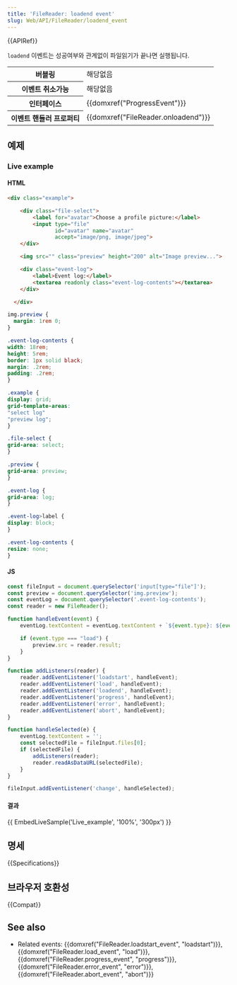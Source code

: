 ```yaml
---
title: 'FileReader: loadend event'
slug: Web/API/FileReader/loadend_event
---
```


{{APIRef}}

`loadend` 이벤트는 성공여부와 관계없이 파일읽기가 끝나면 실행됩니다.

<table class="properties">
  <tbody>
    <tr>
      <th scope="row">버블링</th>
      <td>해당없음</td>
    </tr>
    <tr>
      <th scope="row">이벤트 취소가능</th>
      <td>해당없음</td>
    </tr>
    <tr>
      <th scope="row">인터페이스</th>
      <td>{{domxref("ProgressEvent")}}</td>
    </tr>
    <tr>
      <th scope="row">이벤트 핸들러 프로퍼티</th>
      <td>{{domxref("FileReader.onloadend")}}</td>
    </tr>
  </tbody>
</table>

## 예제

### Live example

#### HTML

```html
<div class="example">

    <div class="file-select">
        <label for="avatar">Choose a profile picture:</label>
        <input type="file"
               id="avatar" name="avatar"
               accept="image/png, image/jpeg">
    </div>

    <img src="" class="preview" height="200" alt="Image preview...">

    <div class="event-log">
        <label>Event log:</label>
        <textarea readonly class="event-log-contents"></textarea>
    </div>

  </div>
```

```css hidden
img.preview {
  margin: 1rem 0;
}

.event-log-contents {
width: 18rem;
height: 5rem;
border: 1px solid black;
margin: .2rem;
padding: .2rem;
}

.example {
display: grid;
grid-template-areas:
"select log"
"preview log";
}

.file-select {
grid-area: select;
}

.preview {
grid-area: preview;
}

.event-log {
grid-area: log;
}

.event-log>label {
display: block;
}

.event-log-contents {
resize: none;
}
```

#### JS

```js
const fileInput = document.querySelector('input[type="file"]');
const preview = document.querySelector('img.preview');
const eventLog = document.querySelector('.event-log-contents');
const reader = new FileReader();

function handleEvent(event) {
    eventLog.textContent = eventLog.textContent + `${event.type}: ${event.loaded} bytes transferred\n`;

    if (event.type === "load") {
        preview.src = reader.result;
    }
}

function addListeners(reader) {
    reader.addEventListener('loadstart', handleEvent);
    reader.addEventListener('load', handleEvent);
    reader.addEventListener('loadend', handleEvent);
    reader.addEventListener('progress', handleEvent);
    reader.addEventListener('error', handleEvent);
    reader.addEventListener('abort', handleEvent);
}

function handleSelected(e) {
    eventLog.textContent = '';
    const selectedFile = fileInput.files[0];
    if (selectedFile) {
        addListeners(reader);
        reader.readAsDataURL(selectedFile);
    }
}

fileInput.addEventListener('change', handleSelected);
```

#### 결과

{{ EmbedLiveSample('Live_example', '100%', '300px') }}

## 명세

{{Specifications}}

## 브라우저 호환성

{{Compat}}

## See also

- Related events: {{domxref("FileReader.loadstart_event", "loadstart")}}, {{domxref("FileReader.load_event", "load")}}, {{domxref("FileReader.progress_event", "progress")}}, {{domxref("FileReader.error_event", "error")}}, {{domxref("FileReader.abort_event", "abort")}}

